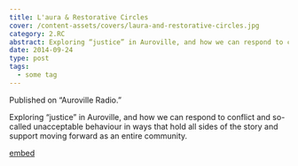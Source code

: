 ```yaml
---
title: L'aura & Restorative Circles
cover: /content-assets/covers/laura-and-restorative-circles.jpg
category: 2.RC
abstract: Exploring “justice” in Auroville, and how we can respond to conflict and so-called unacceptable behaviour in ways that hold all sides of the story and support moving forward as an entire community.
date: 2014-09-24
type: post
tags:
  - some tag
---
```


Published on “Auroville Radio.”

Exploring “justice” in Auroville, and how we can respond to conflict and so-called unacceptable behaviour in ways that hold all sides of the story and support moving forward as an entire community.

[embed](https://www.youtube.com/watch?v=jRrurVLtprE)
